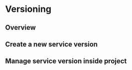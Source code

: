 # Versioning

## Overview

## Create a new service version

## Manage service version inside project

